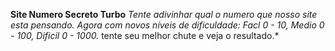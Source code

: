 **Site Numero Secreto Turbo**
*Tente adivinhar qual o numero que nosso site esta pensando.*
*Agora com novos níveis de dificuldade: Facl 0 - 10, Medio 0 - 100, Dificil 0 - 1000.*
tente seu melhor chute e veja o resultado.*
